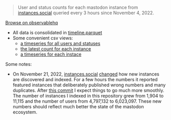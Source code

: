 > User and status counts for each mastodon instance from [instances.social](https://instances.social) queried every 3 hours since November 4, 2022.

[Browse on observablehq](https://observablehq.com/@mauforonda/what-goes-on-in-mastodon)

- All data is consolidated in [timeline.parquet](data/timeline.parquet)
- Some convenient csv views:
  - [a timeseries for all users and statuses](data/mastodon.csv)
  - [the latest count for each instance](data/instances.csv)
  - [a timeseries for each instace](data/instance)
  
Some notes:
- On November 21, 2022, [instances.social](https://github.com/TheKinrar/instances/) [changed](https://mastodon.xyz/@TheKinrar/109381846167480060) how new instances are discovered and indexed. For a few hours the numbers it reported featured instances that deliberately published wrong numbers and many duplicates. After [this commit](https://github.com/mauforonda/mastodon_timeline/commit/1e3a804565f82495c7e3a8ccb3906b780a6f157b) I expect things to go much more smoothly. The number of instances I indexed in this repository grew from 1,904 to 11,115 and the number of users from 4,797,132 to 6,023,097. These new numbers should reflect much better the state of the mastodon ecosystem.
